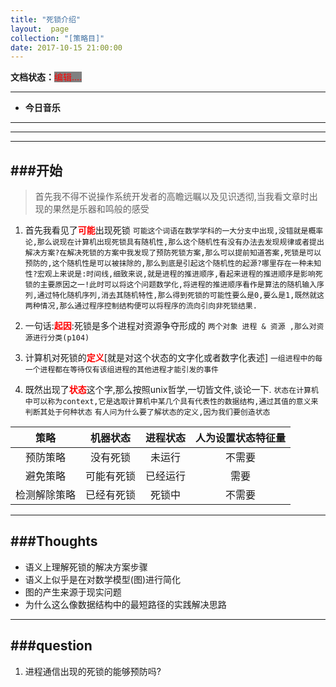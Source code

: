 ```yaml
---
title: "死锁介绍"
layout:  page
collection: "[策略目]"
date: 2017-10-15 21:00:00
---
```


**文档状态：**<a style="color:red;background-color:gray">编辑....</a>

---
- **今日音乐**


---
>

---

---
###开始
---

> 首先我不得不说操作系统开发者的高瞻远瞩以及见识透彻,当我看文章时出现的果然是乐器和鸣般的感受

1. 首先我看见了<b style='color:red'>可能</b>出现死锁
    `可能这个词语在数学学科的一大分支中出现,没错就是概率论,那么说现在计算机出现死锁具有随机性,那么这个随机性有没有办法去发现规律或者提出解决方案?在解决死锁的方案中我发现了预防死锁方案,那么可以提前知道答案,死锁是可以预防的,这个随机性是可以被抹除的,那么到底是引起这个随机性的起源?哪里存在一种未知性?宏观上来说是:时间线,细致来说,就是进程的推进顺序,看起来进程的推进顺序是影响死锁的主要原因之一!此时可以将这个问题数学化,将进程的推进顺序看作是算法的随机输入序列,通过特化随机序列,消去其随机特性,那么得到死锁的可能性要么是0,要么是1,既然就这两种情况,那么通过程序控制结构便可以将程序的流向引向非死锁结果.`

2. 一句话:<b style='color:red'>起因</b>:死锁是多个进程对资源争夺形成的
    `两个对象 进程 & 资源 ,那么对资源进行分类(p104)`

3. 计算机对死锁的<b style='color:red'>定义</b>[就是对这个状态的文字化或者数字化表述]
    `一组进程中的每一个进程都在等待仅有该组进程的其他进程才能引发的事件`

4. 既然出现了<b style='color:red'>状态</b>这个字,那么按照unix哲学,一切皆文件,谈论一下.
    `状态在计算机中可以称为context,它是选取计算机中某几个具有代表性的数据结构,通过其值的意义来判断其处于何种状态`
    `有人问为什么要了解状态的定义,因为我们要创造状态`

<center>

|策略      |机器状态     |进程状态|人为设置状态特征量|
|:--:      |:--:       |:--:   |:--:       |
|预防策略   |没有死锁     |未运行  |不需要      |
|避免策略   |可能有死锁   |已经运行 |需要        |
|检测解除策略|已经有死锁   |死锁中  |不需要      |
</center>



---
###Thoughts
---
- 语义上理解死锁的解决方案步骤
- 语义上似乎是在对数学模型(图)进行简化
- 图的产生来源于现实问题
- 为什么这么像数据结构中的最短路径的实践解决思路


---
###question
---
1. 进程通信出现的死锁的能够预防吗?
